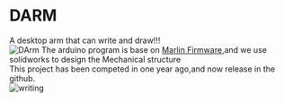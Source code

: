 # DARM
A desktop arm that can write and draw!!!  
![DArm](https://ws3.sinaimg.cn/large/006tKfTcgy1fl730i46jcj30rs0rsmzx.jpg)
The arduino program is base on [Marlin Firmware](https://github.com/MarlinFirmware/Marlin),and we use solidworks to design the Mechanical structure  
This project has been competed in one year ago,and now release in the github.   
![writing](https://ws1.sinaimg.cn/large/006tKfTcgy1fl72q5ud5pg30dw0dw7wi.gif)
